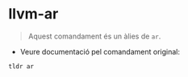 # llvm-ar

> Aquest comandament és un àlies de `ar`.

- Veure documentació pel comandament original:

`tldr ar`
